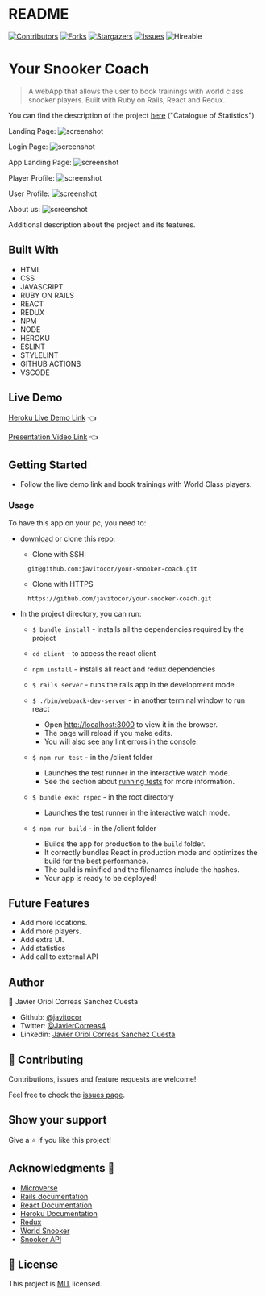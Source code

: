 # README
<!--
This README would normally document whatever steps are necessary to get the
application up and running.

Things you may want to c<!--
*** Thanks for checking out this README Template. If you have a suggestion that would
*** make this better, please fork the repo and create a pull request or simply open
*** an issue with the tag "enhancement".
*** Thanks again! Now go create something AMAZING! :D
-->

<!-- PROJECT SHIELDS -->
<!--
*** I'm using markdown "reference style" links for readability.
*** Reference links are enclosed in brackets [ ] instead of parentheses ( ).
*** See the bottom of this document for the declaration of the reference variables
*** for contributors-url, forks-url, etc. This is an optional, concise syntax you may use.
*** https://www.markdownguide.org/basic-syntax/#reference-style-links
-->
[![Contributors][contributors-shield]][contributors-url] 
[![Forks][forks-shield]][forks-url] 
[![Stargazers][stars-shield]][stars-url] 
[![Issues][issues-shield]][issues-url] 
![Hireable](https://cdn.rawgit.com/hiendv/hireable/master/styles/default/yes.svg) 

# Your Snooker Coach

>  A webApp that allows the user to book trainings with world class snooker players. Built with Ruby on Rails, React and Redux.

You can find the description of the project [here](https://www.notion.so/Final-Capstone-Project-Book-an-Appointment-41ded2ee99ff4fe4becf91acb332ca26) ("Catalogue of Statistics")


Landing Page:
![screenshot](./app/assets/images/screenshot1.png)

Login Page: 
![screenshot](./app/assets/images/screenshot2.png)

App Landing Page: 
![screenshot](./app/assets/images/screenshot3.png)

Player Profile: 
![screenshot](./app/assets/images/screenshot4.png)

User Profile: 
![screenshot](./app/assets/images/screenshot6.png) 

About us: 
![screenshot](./app/assets/images/screenshot5.png) 

Additional description about the project and its features.

## Built With

- HTML 
- CSS
- JAVASCRIPT
- RUBY ON RAILS
- REACT
- REDUX
- NPM
- NODE
- HEROKU
- ESLINT
- STYLELINT
- GITHUB ACTIONS
- VSCODE

## Live Demo

[Heroku Live Demo Link](https://yoursnookercoach.herokuapp.com/) :point_left:

[Presentation Video Link](https://www.loom.com/share/2a5470b4d11e48639d3a5570552feeb3) :point_left:

## Getting Started
- Follow the live demo link and book trainings with World Class players.

### Usage
To have this app on your pc, you need to:
* [download](https://github.com/javitocor/your-snooker-coach/archive/development.zip) or clone this repo:
  - Clone with SSH:
  ```
    git@github.com:javitocor/your-snooker-coach.git
  ```
  - Clone with HTTPS
  ```
    https://github.com/javitocor/your-snooker-coach.git
  ```

* In the project directory, you can run:

  - `$ bundle install` - installs all the dependencies required by the project
  - `cd client` - to access the react client
  - `npm install` - installs all react and redux dependencies

  - `$ rails server` - runs the rails app in the development mode
  - `$ ./bin/webpack-dev-server` - in another terminal window to run react
    - Open [http://localhost:3000](http://localhost:3000) to view it in the browser.
    - The page will reload if you make edits.
    - You will also see any lint errors in the console.

  - `$ npm run test` - in the /client folder
    - Launches the test runner in the interactive watch mode.
    - See the section about [running tests](https://facebook.github.io/create-react-app/docs/running-tests) for more information.
  - `$ bundle exec rspec` - in the root directory
    - Launches the test runner in the interactive watch mode.

  - `$ npm run build` - in the /client folder
    - Builds the app for production to the `build` folder.
    - It correctly bundles React in production mode and optimizes the build for the best performance.
    - The build is minified and the filenames include the hashes.
    - Your app is ready to be deployed!

## Future Features
- Add more locations.
- Add more players.
- Add extra UI.
- Add statistics
- Add call to external API

## Author

👤 Javier Oriol Correas Sanchez Cuesta 
- Github: [@javitocor](https://github.com/javitocor) 
- Twitter: [@JavierCorreas4](https://twitter.com/JavierCorreas4) 
- Linkedin: [Javier Oriol Correas Sanchez Cuesta](https://www.linkedin.com/in/javier-correas-sanchez-cuesta-15289482/) 

## 🤝 Contributing

Contributions, issues and feature requests are welcome!

Feel free to check the [issues page](https://github.com/javitocor/your-snooker-coach/issues).

## Show your support

Give a ⭐️ if you like this project!

## Acknowledgments 🚀

- [Microverse](https://www.microverse.org/)
- [Rails documentation](https://guides.rubyonrails.org/)
- [React Documentation](https://reactjs.org/docs/getting-started.html)
- [Heroku Documentation](https://devcenter.heroku.com/)
- [Redux](https://redux.js.org/)
- [World Snooker](https://wst.tv/)
- [Snooker API](http://api.snooker.org/)

## 📝 License

This project is [MIT](lic.url) licensed.

<!-- MARKDOWN LINKS & IMAGES -->
<!-- https://www.markdownguide.org/basic-syntax/#reference-style-links -->
[contributors-shield]: https://img.shields.io/github/contributors/javitocor/your-snooker-coach.svg?style=flat-square
[contributors-url]: https://github.com/javitocor/your-snooker-coach/graphs/contributors
[forks-shield]: https://img.shields.io/github/forks/javitocor/your-snooker-coach.svg?style=flat-square
[forks-url]: https://github.com/javitocor/your-snooker-coach/network/members
[stars-shield]: https://img.shields.io/github/stars/javitocor/your-snooker-coach.svg?style=flat-square
[stars-url]: https://github.com/javitocor/your-snooker-coach/stargazers
[issues-shield]: https://img.shields.io/github/issues/javitocor/your-snooker-coach.svg?style=flat-square
[issues-url]: https://github.com/javitocor/your-snooker-coach/issuesover:

